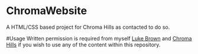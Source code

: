 ChromaWebsite
============

A HTML/CSS based project for Chroma Hills as contacted to do so.


#Usage
Written permission is required from myself [Luke Brown](mailto:me@luke.sx) and [Chroma Hills](mailto:info@chromahills.com) if you wish to use any of the content within this repository.
